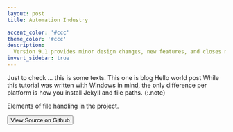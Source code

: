 ```yaml
---
layout: post
title: Automation Industry

accent_color: '#ccc'
theme_color: '#ccc'
description: 
  Version 9.1 provides minor design changes, new features, and closes multiple issues.
invert_sidebar: true
---
```


Just to check ...
this is some texts.
This one is blog
Hello world post 
While this tutorial was written with Windows in mind, the only difference per platform is how you install Jekyll and file paths. {:.note}

Elements of file handling in the project.

<button class="btn btn-sm btn-primary" onclick=" window.open('https://github.com/TsekNet/PowerShell-Profile','_blank')" value="View Source on Github">
  <small class="icon-github"></small> View Source on Github
</button>
